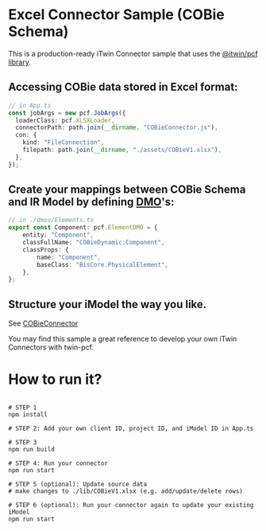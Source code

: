 # Excel Connector Sample (COBie Schema)

This is a production-ready iTwin Connector sample that uses the [@itwin/pcf library](https://github.com/iTwin/pcf). 

## Accessing COBie data stored in Excel format:
```typescript
// in App.ts
const jobArgs = new pcf.JobArgs({
  loaderClass: pcf.XLSXLoader,
  connectorPath: path.join(__dirname, "COBieConnector.js"),
  con: {
    kind: "FileConnection",
    filepath: path.join(__dirname, "./assets/COBieV1.xlsx"),
  },
});
```

## Create your mappings between COBie Schema and IR Model by defining [DMO](https://github.com/iTwin/pcf#constructs)'s:

```typescript
// in ./dmos/Elements.ts
export const Component: pcf.ElementDMO = {
    entity: "Component",
    classFullName: "COBieDynamic:Component",
    classProps: {
        name: "Component",
        baseClass: "BisCore.PhysicalElement",
    },
};
```

## Structure your iModel the way you like.
See [COBieConnector](https://github.com/iTwin/connector-samples/blob/main/cobie-excel-connector/src/COBieConnector.ts)


You may find this sample a great reference to develop your own iTwin Connectors with twin-pcf.

# How to run it?

```console

# STEP 1
npm install

# STEP 2: Add your own client ID, project ID, and iModel ID in App.ts 

# STEP 3
npm run build

# STEP 4: Run your connector
npm run start

# STEP 5 (optional): Update source data 
# make changes to ./lib/COBieV1.xlsx (e.g. add/update/delete rows)

# STEP 6 (optional): Run your connector again to update your existing iModel
npm run start 

```

